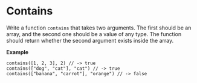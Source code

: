 # Contains

Write a function `contains` that takes two arguments. The first should be an array, and the second one should be a value of any type.
The function should return whether the second argument exists inside the array.

**Example**

```
contains([1, 2, 3], 2) // -> true
contains(["dog", "cat"], "cat") // -> true
contains(["banana", "carrot"], "orange") // -> false
```
